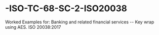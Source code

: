 # -ISO-TC-68-SC-2-ISO20038
Worked Examples for: Banking and related financial services -- Key wrap using AES.  ISO 20038:2017 
